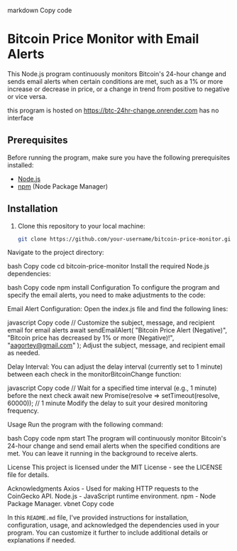 markdown
Copy code
# Bitcoin Price Monitor with Email Alerts

This Node.js program continuously monitors Bitcoin's 24-hour change and sends email alerts when certain conditions are met, such as a 1% or more increase or decrease in price, or a change in trend from positive to negative or vice versa.

this program is hosted on 
https://btc-24hr-change.onrender.com
has no interface

## Prerequisites

Before running the program, make sure you have the following prerequisites installed:

- [Node.js](https://nodejs.org/)
- [npm](https://www.npmjs.com/) (Node Package Manager)

## Installation

1. Clone this repository to your local machine:

   ```bash
   git clone https://github.com/your-username/bitcoin-price-monitor.git
Navigate to the project directory:

bash
Copy code
cd bitcoin-price-monitor
Install the required Node.js dependencies:

bash
Copy code
npm install
Configuration
To configure the program and specify the email alerts, you need to make adjustments to the code:

Email Alert Configuration: Open the index.js file and find the following lines:

javascript
Copy code
// Customize the subject, message, and recipient email for email alerts
await sendEmailAlert(
    "Bitcoin Price Alert (Negative)",
    "Bitcoin price has decreased by 1% or more (Negative)!",
    "aagortey@gmail.com"
);
Adjust the subject, message, and recipient email as needed.

Delay Interval: You can adjust the delay interval (currently set to 1 minute) between each check in the monitorBitcoinChange function:

javascript
Copy code
// Wait for a specified time interval (e.g., 1 minute) before the next check
await new Promise(resolve => setTimeout(resolve, 60000)); // 1 minute
Modify the delay to suit your desired monitoring frequency.

Usage
Run the program with the following command:

bash
Copy code
npm start
The program will continuously monitor Bitcoin's 24-hour change and send email alerts when the specified conditions are met. You can leave it running in the background to receive alerts.

License
This project is licensed under the MIT License - see the LICENSE file for details.

Acknowledgments
Axios - Used for making HTTP requests to the CoinGecko API.
Node.js - JavaScript runtime environment.
npm - Node Package Manager.
vbnet
Copy code

In this `README.md` file, I've provided instructions for installation, configuration, usage, and acknowledged the dependencies used in your program. You can customize it further to include additional details or explanations if needed.